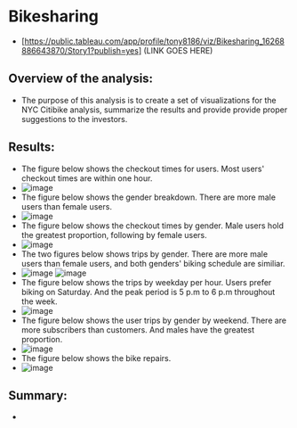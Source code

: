 # Bikesharing
  - [https://public.tableau.com/app/profile/tony8186/viz/Bikesharing_16268886643870/Story1?publish=yes] (LINK GOES HERE)
## Overview of the analysis:
  - The purpose of this analysis is to create a set of visualizations for the NYC Citibike analysis, summarize the results and provide provide proper suggestions to the investors.
## Results:
  - The figure below shows the checkout times for users. Most users' checkout times are within one hour.
  - ![image](https://user-images.githubusercontent.com/82785321/126535190-83660684-0dff-42ce-97b2-bc7e31ee9d8b.png)
  - The figure below shows the gender breakdown. There are more male users than female users.
  - ![image](https://user-images.githubusercontent.com/82785321/126536805-1bd7dc28-768a-4764-8d61-f7d015a7203a.png)
  - The figure below shows the checkout times by gender. Male users hold the greatest proportion, following by female users.
  - ![image](https://user-images.githubusercontent.com/82785321/126535409-a9d20e81-7b15-48d1-93a0-2923ee09010c.png)
  - The two figures below shows trips by gender. There are more male users than female users, and both genders' biking schedule are similiar.
  - ![image](https://user-images.githubusercontent.com/82785321/126536358-16538702-0161-473e-b4c5-064bf1c71dd3.png)
   ![image](https://user-images.githubusercontent.com/82785321/126536437-e4c39337-0416-4617-8db4-274fc90e52ea.png)
  - The figure below shows the trips by weekday per hour. Users prefer biking on Saturday. And the peak period is 5 p.m to 6 p.m throughout the week.
  - ![image](https://user-images.githubusercontent.com/82785321/126535686-6739bbbb-614c-4299-834c-c0b48d3f9efa.png)
  - The figure below shows the user trips by gender by weekend. There are more subscribers than customers. And males have the greatest proportion.
  - ![image](https://user-images.githubusercontent.com/82785321/126536988-9509872a-3046-4c07-8a95-11400ff66ce3.png)
  - The figure below shows the bike repairs.
  - ![image](https://user-images.githubusercontent.com/82785321/126537045-45ab4af8-e490-4c21-ac53-acda4ed5d25d.png)

## Summary:
  - 
